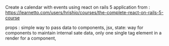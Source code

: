 Create a calendar with events using react on rails 5 application
from :
https://learnetto.com/users/hrishio/courses/the-complete-react-on-rails-5-course

props : simple way to pass data to components,
jsx,
state: way for components to maintain internal sate data,
only one single tag element in a render for a component,
